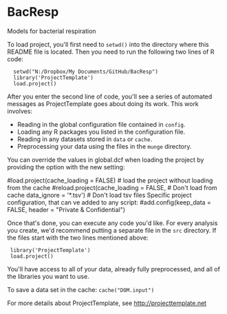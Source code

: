 # BacResp
Models for bacterial respiration

To load project, you'll first need to `setwd()` into the directory where this README file is located. Then you need to run the following two
lines of R code:
```
  setwd("N:/Dropbox/My Documents/GitHub/BacResp")
  library('ProjectTemplate')
  load.project()
```
After you enter the second line of code, you'll see a series of automated
messages as ProjectTemplate goes about doing its work. This work involves:
* Reading in the global configuration file contained in `config`.
* Loading any R packages you listed in the configuration file.
* Reading in any datasets stored in `data` or `cache`.
* Preprocessing your data using the files in the `munge` directory.

You can override the values in global.dcf when loading the project by providing the option with the new setting:

#load.project(cache_loading = FALSE) # load the project without loading from the cache
#reload.project(cache_loading = FALSE, # Don't load from cache
                 data_ignore = '*.tsv') # Don't load tsv files
Specific project configuration, that can ve added to any script:
#add.config(keep_data = FALSE, header = "Private & Confidential")

Once that's done, you can execute any code you'd like. For every analysis
you create, we'd recommend putting a separate file in the `src` directory.
If the files start with the two lines mentioned above:
```
 library('ProjectTemplate')
 load.project()
```
You'll have access to all of your data, already fully preprocessed, and
all of the libraries you want to use.

To save a data set in the cache:
`cache("DOM.input")`

For more details about ProjectTemplate, see http://projecttemplate.net